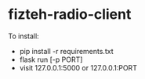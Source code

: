 # fizteh-radio-client

To install:

- pip install -r requirements.txt
- flask run [-p PORT]
- visit 127.0.0.1:5000 or 127.0.0.1:PORT
